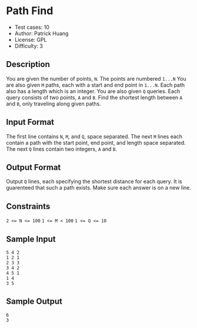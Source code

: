# Path Find
* Test cases: 10
* Author: Patrick Huang
* License: GPL
* Difficulty: 3

## Description
You are given the number of points, `N`. The points are numbered `1...N`
You are also given `M` paths, each with a start and end point in `1...N`. Each path also has a length which is an integer.
You are also given `Q` queries. Each query consists of two points, `A` and `B`.
Find the shortest length between `A` and `B`, only traveling along given paths.

## Input Format
The first line contains `N`, `M`, and `Q`, space separated.
The next `M` lines each contain a path with the start point, end point, and length space separated.
The next `Q` lines contain two integers, `A` and `B`.

## Output Format
Output `Q` lines, each specifying the shortest distance for each query. It is guarenteed that such a path exists.
Make sure each answer is on a new line.

## Constraints
`2 <= N <= 100`
`1 <= M < 100`
`1 <= Q <= 10`

## Sample Input
```
5 4 2
1 2 1
2 3 3
3 4 2
4 5 1
1 4
3 5
```

## Sample Output
```
6
3
```

